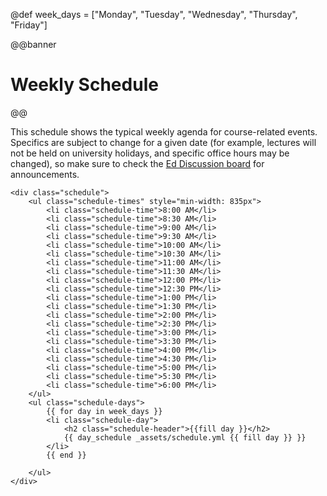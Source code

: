 @def week_days = ["Monday", "Tuesday", "Wednesday", "Thursday", "Friday"]

@@banner
# Weekly Schedule
@@

This schedule shows the typical weekly agenda for course-related events. Specifics are subject to change for a given date (for example, lectures will not be held on university holidays, and specific office hours may be changed), so make sure to check the [Ed Discussion board](https://edstem.org/us/courses/23643/discussion/) for announcements.

~~~
<div class="schedule">
    <ul class="schedule-times" style="min-width: 835px">
        <li class="schedule-time">8:00 AM</li>
        <li class="schedule-time">8:30 AM</li>
        <li class="schedule-time">9:00 AM</li>
        <li class="schedule-time">9:30 AM</li>
        <li class="schedule-time">10:00 AM</li>
        <li class="schedule-time">10:30 AM</li>
        <li class="schedule-time">11:00 AM</li>
        <li class="schedule-time">11:30 AM</li>
        <li class="schedule-time">12:00 PM</li>
        <li class="schedule-time">12:30 PM</li>
        <li class="schedule-time">1:00 PM</li>
        <li class="schedule-time">1:30 PM</li>
        <li class="schedule-time">2:00 PM</li>
        <li class="schedule-time">2:30 PM</li>
        <li class="schedule-time">3:00 PM</li>
        <li class="schedule-time">3:30 PM</li>
        <li class="schedule-time">4:00 PM</li>
        <li class="schedule-time">4:30 PM</li>
        <li class="schedule-time">5:00 PM</li>
        <li class="schedule-time">5:30 PM</li>
        <li class="schedule-time">6:00 PM</li>
    </ul>
    <ul class="schedule-days">
        {{ for day in week_days }}
        <li class="schedule-day">
            <h2 class="schedule-header">{{fill day }}</h2>
            {{ day_schedule _assets/schedule.yml {{ fill day }} }}
        </li>
        {{ end }}

    </ul>
</div>
~~~